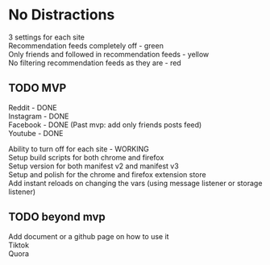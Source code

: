 # No Distractions

3 settings for each site <br/>
Recommendation feeds completely off - green <br/>
Only friends and followed in recommendation feeds - yellow <br/>
No filtering recommendation feeds as they are - red <br/>

## TODO MVP

Reddit - DONE <br/>
Instagram - DONE <br/>
Facebook - DONE (Past mvp: add only friends posts feed)<br/>
Youtube - DONE <br/>

Ability to turn off for each site - WORKING <br/>
Setup build scripts for both chrome and firefox <br/>
Setup version for both manifest v2 and manifest v3 <br/>
Setup and polish for the chrome and firefox extension store <br/>
Add instant reloads on changing the vars (using message listener or storage listener) <br/>

## TODO beyond mvp

Add document or a github page on how to use it <br/>
Tiktok <br/>
Quora <br/>
